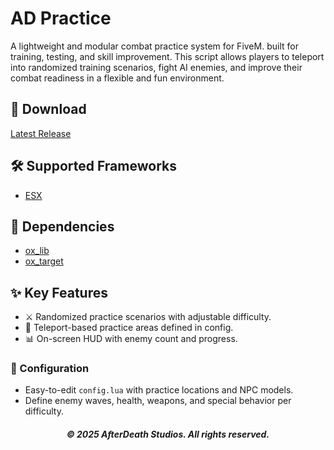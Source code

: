 # AD Practice

A lightweight and modular combat practice system for FiveM. built for training, testing, and skill improvement. This script allows players to teleport into randomized training scenarios, fight AI enemies, and improve their combat readiness in a flexible and fun environment.

## 💾 Download

[Latest Release](https://github.com/Afterdeathstudio/AD-Practice/releases/tag/release)

## 🛠️ Supported Frameworks

- [ESX](https://github.com/esx-framework/esx_core)

## 🔗 Dependencies

- [ox_lib](https://github.com/overextended/ox_lib)
- [ox_target](https://github.com/overextended/ox_target)

## ✨ Key Features

- ⚔️ Randomized practice scenarios with adjustable difficulty.
- 📍 Teleport-based practice areas defined in config.
- 📊 On-screen HUD with enemy count and progress.

### 🔧 Configuration

- Easy-to-edit `config.lua` with practice locations and NPC models.
- Define enemy waves, health, weapons, and special behavior per difficulty.

<h6 align="center"><strong>© 2025 AfterDeath Studios. All rights reserved.<strong></h6>